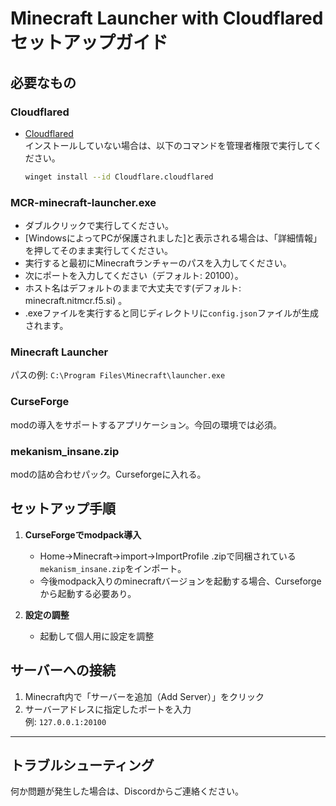 # Minecraft Launcher with Cloudflared セットアップガイド

## 必要なもの

### Cloudflared
- [Cloudflared](https://developers.cloudflare.com/cloudflare-one/connections/connect-apps/install-and-setup/installation/)  
    インストールしていない場合は、以下のコマンドを管理者権限で実行してください。

    ```sh
    winget install --id Cloudflare.cloudflared
    ```

### MCR-minecraft-launcher.exe
- ダブルクリックで実行してください。
- [WindowsによってPCが保護されました]と表示される場合は、「詳細情報」を押してそのまま実行してください。
- 実行すると最初にMinecraftランチャーのパスを入力してください。
- 次にポートを入力してください（デフォルト: 20100）。
- ホスト名はデフォルトのままで大丈夫です(デフォルト: minecraft.nitmcr.f5.si) 。
- .exeファイルを実行すると同じディレクトリに`config.json`ファイルが生成されます。

### Minecraft Launcher  
パスの例: `C:\Program Files\Minecraft\launcher.exe`

### CurseForge 
modの導入をサポートするアプリケーション。今回の環境では必須。

### mekanism_insane.zip
modの詰め合わせパック。Curseforgeに入れる。

## セットアップ手順

1. **CurseForgeでmodpack導入**
   - Home→Minecraft→import→ImportProfile .zipで同梱されている`mekanism_insane.zip`をインポート。
   - 今後modpack入りのminecraftバージョンを起動する場合、Curseforgeから起動する必要あり。

4. **設定の調整**
   - 起動して個人用に設定を調整

## サーバーへの接続

1. Minecraft内で「サーバーを追加（Add Server）」をクリック
2. サーバーアドレスに指定したポートを入力  
   例: `127.0.0.1:20100`

---

## トラブルシューティング

何か問題が発生した場合は、Discordからご連絡ください。
